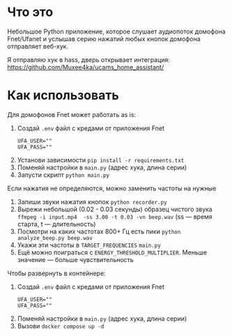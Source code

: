 # Что это
Небольшое Python приложение, которое слушает аудиопоток домофона Fnet/Ufanet и услышав серию нажатий любых кнопок домофона отправляет веб-хук.

Я отправляю хук в hass, дверь открывает интеграция: https://github.com/Muxee4ka/ucams_home_assistant/

# Как использовать

Для домофонов Fnet может работать as is:
1. Создай `.env` файл с кредами от приложения Fnet
   ```
   UFA_USER=""
   UFA_PASS=""
   ```
2. Установи зависимости `pip install -r requirements.txt`
3. Поменяй настройки в `main.py` (адрес хука, длина серии)
4. Запусти скрипт `python main.py`

Если нажатия не определяются, можно заменить частоты на нужные
1. Запиши звуки нажатия кнопок `python recorder.py`
2. Вырежи небольшой (0.02 - 0.03 секунды) образец чистого звука `ffmpeg -i input.mp4  -ss 3.00 -t 0.03 -vn beep.wav` (ss — время старта, t — длительность)
3. Посмотри на каких частотах 800+ Гц есть пики `python analyze_beep.py beep.wav`
4. Укажи эти частоты в `TARGET_FREQUENCIES` `main.py`
5. Ещё можно поиграться с `ENERGY_THRESHOLD_MULTIPLIER`. Меньше значение — больше чувствительность

Чтобы развернуть в контейнере:
1. Создай `.env` файл с кредами от приложения Fnet
   ```
   UFA_USER=""
   UFA_PASS=""
   ```
2. Поменяй настройки в `main.py` (адрес хука, длина серии)
3. Вызови `docker compose up -d`
